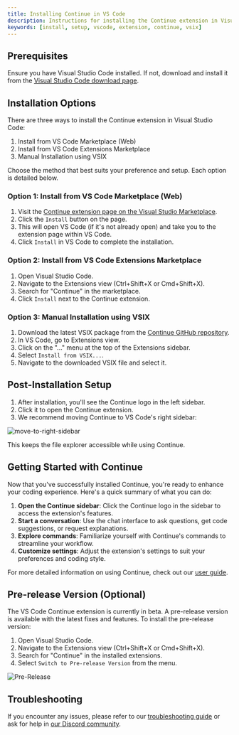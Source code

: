 ```yaml
---
title: Installing Continue in VS Code
description: Instructions for installing the Continue extension in Visual Studio Code
keywords: [install, setup, vscode, extension, continue, vsix]
---
```


## Prerequisites

Ensure you have Visual Studio Code installed. If not, download and install it from the [Visual Studio Code download page](https://code.visualstudio.com/download).

## Installation Options

There are three ways to install the Continue extension in Visual Studio Code:

1. Install from VS Code Marketplace (Web)
2. Install from VS Code Extensions Marketplace
3. Manual Installation using VSIX

Choose the method that best suits your preference and setup. Each option is detailed below.

### Option 1: Install from VS Code Marketplace (Web)

1. Visit the [Continue extension page on the Visual Studio Marketplace](https://marketplace.visualstudio.com/items?itemName=Continue.continue).
2. Click the `Install` button on the page.
3. This will open VS Code (if it's not already open) and take you to the extension page within VS Code.
4. Click `Install` in VS Code to complete the installation.

### Option 2: Install from VS Code Extensions Marketplace

1. Open Visual Studio Code.
2. Navigate to the Extensions view (Ctrl+Shift+X or Cmd+Shift+X).
3. Search for "Continue" in the marketplace.
4. Click `Install` next to the Continue extension.

### Option 3: Manual Installation using VSIX

1. Download the latest VSIX package from the [Continue GitHub repository](https://github.com/continuedev/continue/releases).
2. In VS Code, go to Extensions view.
3. Click on the "..." menu at the top of the Extensions sidebar.
4. Select `Install from VSIX...`.
5. Navigate to the downloaded VSIX file and select it.

## Post-Installation Setup

1. After installation, you'll see the Continue logo in the left sidebar.
2. Click it to open the Continue extension.
3. We recommend moving Continue to VS Code's right sidebar:

![move-to-right-sidebar](/img/move-to-right-sidebar.png)

This keeps the file explorer accessible while using Continue.

## Getting Started with Continue

Now that you've successfully installed Continue, you're ready to enhance your coding experience. Here's a quick summary of what you can do:

1. **Open the Continue sidebar**: Click the Continue logo in the sidebar to access the extension's features.
2. **Start a conversation**: Use the chat interface to ask questions, get code suggestions, or request explanations.
3. **Explore commands**: Familiarize yourself with Continue's commands to streamline your workflow.
4. **Customize settings**: Adjust the extension's settings to suit your preferences and coding style.

For more detailed information on using Continue, check out our [user guide](../how-to-use-continue.md).

## Pre-release Version (Optional)

The VS Code Continue extension is currently in beta. A pre-release version is available with the latest fixes and features. To install the pre-release version:

1. Open Visual Studio Code.
2. Navigate to the Extensions view (Ctrl+Shift+X or Cmd+Shift+X).
3. Search for "Continue" in the installed extensions.
4. Select `Switch to Pre-release Version` from the menu.

![Pre-Release](../../static/img/prerelease.png)

## Troubleshooting

If you encounter any issues, please refer to our [troubleshooting guide](.././troubleshooting.md) or ask for help in [our Discord community](https://discord.gg/NWtdYexhMs).
